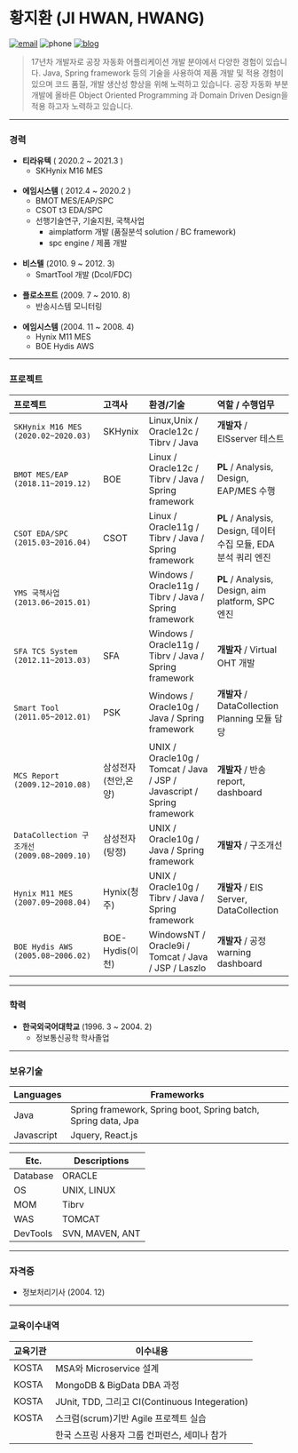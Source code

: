 # 황지환 (JI HWAN, HWANG)

[![email](https://img.shields.io/badge/email-zhwan.hwang@gmail.com-0229bf.svg)](mailto:zhwan.hwang@gmail.com) ![phone](https://img.shields.io/badge/phone-+82--10--4752--8950-0229bf.svg) [![blog](https://img.shields.io/badge/blog-zhwan.info-0229bf.svg)](http://zhwan.info/)
> 17년차 개발자로 공장 자동화 어플리케이션 개발  분야에서 다양한 경험이 있습니다.
Java, Spring framework 등의 기술을 사용하여 제품 개발 및 적용 경험이 있으며 코드 품질, 개발 생산성 향상을 위해 노력하고 있습니다.
공장 자동화 부분 개발에 올바른 Object Oriented Programming 과 Domain Driven Design을 적용 하고자 노력하고 있습니다.

---
### 경력
- **티라유텍**                   ( 2020.2 ~ 2021.3 )
  <br>
  - SKHynix M16 MES
  <br>
- **에임시스템**                   ( 2012.4 ~ 2020.2 )
  <br>
  - BMOT MES/EAP/SPC
  - CSOT t3 EDA/SPC
  - 선행기술연구, 기술지원, 국책사업
    - aimplatform 개발 (품질분석 solution / BC framework)
    - spc engine / 제품 개발
  <br>
- **비스텔**                      (2010. 9 ~ 2012. 3)
  <br>
  - SmartTool 개발 (Dcol/FDC)
  <br>
- **플로소프트**                   (2009. 7 ~ 2010. 8)
  <br>
  - 반송시스템 모니터링
  <br>
- **에임시스템**                   (2004. 11 ~ 2008. 4)
  <br>
  - Hynix M11 MES
  - BOE Hydis AWS

---
### 프로젝트


| 프로젝트 | 고객사 | 환경/기술 | 역할 / 수행업무 |
|:---|:---|:---|:---|
|`SKHynix M16 MES (2020.02~2020.03)` | SKHynix | Linux,Unix / Oracle12c / Tibrv / Java | **개발자** / EISserver 테스트 |
|`BMOT MES/EAP (2018.11~2019.12)` | BOE | Linux / Oracle12c / Tibrv / Java / Spring framework | **PL** / Analysis, Design, EAP/MES 수행 |
|`CSOT EDA/SPC (2015.03~2016.04)` | CSOT | Linux / Oracle11g / Tibrv / Java / Spring framework | **PL** / Analysis, Design, 데이터 수집 모듈, EDA 분석 쿼리 엔진 |
|`YMS 국책사업 (2013.06~2015.01)` |  | Windows / Oracle11g / Tibrv / Java / Spring framework | **PL** / Analysis, Design, aim platform, SPC 엔진 |
|`SFA TCS System (2012.11~2013.03)` | SFA | Windows / Oracle11g / Tibrv / Java / Spring framework | **개발자** / Virtual OHT 개발|
|`Smart Tool (2011.05~2012.01)` | PSK | Windows / Oracle10g / Java / Spring framework | **개발자** / DataCollection Planning 모듈 담당 |
|`MCS Report (2009.12~2010.08)` | 삼성전자(천안,온양) | UNIX / Oracle10g / Tomcat / Java / JSP / Javascript / Spring framework | **개발자** / 반송 report, dashboard |
|`DataCollection 구조개선 (2009.08~2009.10)` | 삼성전자(탕정) | UNIX / Oracle10g / Java / Spring framework | **개발자** / 구조개선|
|`Hynix M11 MES (2007.09~2008.04)` | Hynix(청주) | UNIX / Oracle10g / Tibrv / Java / Spring framework | **개발자** / EIS Server, DataCollection|
|`BOE Hydis AWS (2005.08~2006.02)` | BOE-Hydis(이천) | WindowsNT / Oracle9i / Tomcat / Java / JSP / Laszlo | **개발자** / 공정 warning dashboard|

---
### 학력
- **한국외국어대학교** (1996. 3 ~ 2004. 2)
  - 정보통신공학 학사졸업

---
### 보유기술

| Languages  | Frameworks                    |
|------------|-------------------------------|
| Java       | Spring framework, Spring boot, Spring batch, Spring data, Jpa |
| Javascript | Jquery, React.js              |


| Etc.    	| Descriptions                  |
|----------	|------------------------------	|
| Database  | ORACLE                        |
| OS        | UNIX, LINUX                   |
| MOM       | Tibrv                         |
| WAS       | TOMCAT                        |
| DevTools  | SVN, MAVEN, ANT               |

---
### 자격증
- 정보처리기사 (2004. 12)

---
### 교육이수내역
| 교육기관 | 이수내용 |
|---|---|
| KOSTA | MSA와 Microservice 설계 |
| KOSTA | MongoDB & BigData DBA 과정 |
| KOSTA | JUnit, TDD, 그리고 CI(Continuous Integeration) |
| KOSTA | 스크럼(scrum)기반 Agile 프로젝트 실습 |
| | 한국 스프링 사용자 그룹 컨퍼런스, 세미나 참가 |
